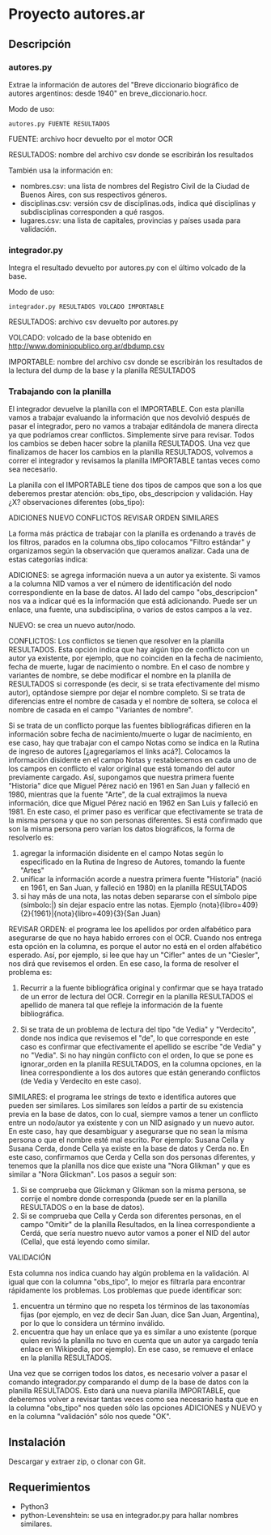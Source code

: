 # Proyecto autores.ar

## Descripción

### autores.py
Extrae la información de autores del "Breve diccionario biográfico de
autores argentinos: desde 1940" en breve_diccionario.hocr.

Modo de uso:

    autores.py FUENTE RESULTADOS

FUENTE: archivo hocr devuelto por el motor OCR

RESULTADOS: nombre del archivo csv donde se escribirán los resultados

También usa la información en:

* nombres.csv: una lista de nombres del Registro Civil de la Ciudad de Buenos
  Aires, con sus respectivos géneros.
* disciplinas.csv: versión csv de disciplinas.ods, indica qué disciplinas y
  subdisciplinas corresponden a qué rasgos.
* lugares.csv: una lista de capitales, provincias y países usada para
  validación.

### integrador.py
Integra el resultado devuelto por autores.py con el último volcado de la base.

Modo de uso:

  	integrador.py RESULTADOS VOLCADO IMPORTABLE

RESULTADOS: archivo csv devuelto por autores.py

VOLCADO: volcado de la base obtenido en
         http://www.dominiopublico.org.ar/dbdump.csv

IMPORTABLE: nombre del archivo csv donde se escribirán los resultados de la lectura del dump de la base y la planilla RESULTADOS

### Trabajando con la planilla

El integrador devuelve la planilla con el IMPORTABLE. Con esta planilla vamos a trabajar evaluando la información que nos devolvió después de pasar el integrador, pero no vamos a trabajar editándola de manera directa ya que podríamos crear conflictos. Simplemente sirve para revisar. Todos los cambios se deben hacer sobre la planilla RESULTADOS. Una vez que finalizamos de hacer los cambios en la planilla RESULTADOS, volvemos a correr el integrador y revisamos la planilla IMPORTABLE tantas veces como sea necesario.

La planilla con el IMPORTABLE tiene dos tipos de campos que son a los que deberemos prestar atención: obs_tipo, obs_descripcion y validación. Hay ¿X? observaciones diferentes (obs_tipo):

ADICIONES
NUEVO
CONFLICTOS
REVISAR ORDEN
SIMILARES

La forma más práctica de trabajar con la planilla es ordenando a través de los filtros, parados en la columna obs_tipo colocamos "Filtro estándar" y organizamos según la observación que queramos analizar. Cada una de estas categorías indica:

ADICIONES: se agrega información nueva a un autor ya existente. Si vamos a la columna NID vamos a ver el número de identificación del nodo correspondiente en la base de datos. Al lado del campo "obs_descripcion" nos va a indicar qué es la información que está adicionando. Puede ser un enlace, una fuente, una subdisciplina, o varios de estos campos a la vez. 

NUEVO: se crea un nuevo autor/nodo.

CONFLICTOS: Los conflictos se tienen que resolver en la planilla RESULTADOS. Esta opción indica que hay algún tipo de conflicto con un autor ya existente, por ejemplo, que no coinciden en la fecha de nacimiento, fecha de muerte, lugar de nacimiento o nombre. En el caso de nombre y variantes de nombre, se debe modificar el nombre en la planilla de RESULTADOS si corresponde (es decir, si se trata efectivamente del mismo autor), optándose siempre por dejar el nombre completo. Si se trata de diferencias entre el nombre de casada y el nombre de soltera, se coloca el nombre de casada en el campo "Variantes de nombre".

Si se trata de un conflicto porque las fuentes bibliográficas difieren en la información sobre fecha de nacimiento/muerte o lugar de nacimiento, en ese caso, hay que trabajar con el campo Notas como se indica en la Rutina de ingreso de autores [¿agregaríamos el links acá?]. Colocamos la información disidente en el campo Notas y restablecemos en cada uno de los campos en conflicto el valor original que está tomando del autor previamente cargado. Así, supongamos que nuestra primera fuente "Historia" dice que Miguel Pérez nació en 1961 en San Juan y falleció en 1980, mientras que la fuente "Arte", de la cual extrajimos la nueva información, dice que Miguel Pérez nació en 1962 en San Luis y falleció en 1981. En este caso, el primer paso es verificar que efectivamente se trata de la misma persona y que no son personas diferentes. Si está confirmado que son la misma persona pero varían los datos biográficos, la forma de resolverlo es: 

1. agregar la información disidente en el campo Notas según lo especificado en la Rutina de Ingreso de Autores, tomando la fuente "Artes"
2. unificar la información acorde a nuestra primera fuente "Historia" (nació en 1961, en San Juan, y falleció en 1980) en la planilla RESULTADOS
3. si hay más de una nota, las notas deben separarse con el símbolo pipe (símbolo:|) sin dejar espacio entre las notas. Ejemplo {nota}{libro=409}{2}{1961}|{nota}{libro=409}{3}{San Juan}

REVISAR ORDEN: el programa lee los apellidos por orden alfabético para asegurarse de que no haya habido errores con el OCR. Cuando nos entrega esta opción en la columna, es porque el autor no está en el orden alfabético esperado. Así, por ejemplo, si lee que hay un "Cifler" antes de un "Ciesler", nos dirá que revisemos el orden. En ese caso, la forma de resolver el problema es:

1. Recurrir a la fuente bibliográfica original y confirmar que se haya tratado de un error de lectura del OCR. Corregir en la planilla RESULTADOS el apellido de manera tal que refleje la información de la fuente bibliográfica.

2. Si se trata de un problema de lectura del tipo "de Vedia" y "Verdecito", donde nos indica que revisemos el "de", lo que corresponde en este caso es confirmar que efectivamente el apellido se escribe "de Vedia" y no "Vedia". Si no hay ningún conflicto con el orden, lo que se pone es ignorar_orden en la planilla RESULTADOS, en la columna opciones, en la línea correspondiente a los dos autores que están generando conflictos (de Vedia y Verdecito en este caso).

SIMILARES: el programa lee strings de texto e identifica autores que pueden ser similares. Los similares son leídos a partir de su existencia previa en la base de datos, con lo cual, siempre vamos a tener un conflicto entre un nodo/autor ya existente y con un NID asignado y un nuevo autor. En este caso, hay que desambiguar y asegurarse que no sean la misma persona o que el nombre esté mal escrito. Por ejemplo: Susana Cella y Susana Cerda, donde Cella ya existe en la base de datos y Cerda no. En este caso, confirmamos que Cerda y Cella son dos personas diferentes, y tenemos que la planilla nos dice que existe una "Nora Glikman" y que es similar a  "Nora Glickman". Los pasos a seguir son:

1. Si se comprueba que Glickman y Glikman son la misma persona, se corrije el nombre donde corresponda (puede ser en la planilla RESULTADOS o en la base de datos).
2. Si se comprueba que Cella y Cerda son diferentes personas, en el campo "Omitir" de la planilla Resultados, en la línea correspondiente a Cerdá, que sería nuestro nuevo autor vamos a poner el NID del autor (Cella), que está leyendo como similar.

VALIDACIÓN

Esta columna nos indica cuando hay algún problema en la validación. Al igual que con la columna "obs_tipo", lo mejor es filtrarla para encontrar rápidamente los problemas. Los problemas que puede identificar son: 

1. encuentra un término que no respeta los términos de las taxonomías fijas (por ejemplo, en vez de decir San Juan, dice San Juan, Argentina), por lo que lo considera un término inválido. 
2. encuentra que hay un enlace que ya es similar a uno existente (porque quien revisó la planilla no tuvo en cuenta que un autor ya cargado tenía enlace en Wikipedia, por ejemplo). En ese caso, se remueve el enlace en la planilla RESULTADOS.

Una vez que se corrigen todos los datos, es necesario volver a pasar el comando integrador.py comparando el dump de la base de datos con la planilla RESULTADOS. Esto dará una nueva planilla IMPORTABLE, que deberemos volver a revisar tantas veces como sea necesario hasta que en la columna "obs_tipo" nos queden sólo las opciones ADICIONES y NUEVO y en la columna "validación" sólo nos quede "OK".

## Instalación
Descargar y extraer zip, o clonar con Git.

## Requerimientos
* Python3
* python-Levenshtein: se usa en integrador.py para hallar nombres similares.
